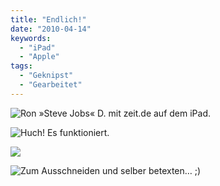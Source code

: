 ```yaml
---
title: "Endlich!"
date: "2010-04-14"
keywords:
  - "iPad"
  - "Apple"
tags:
  - "Geknipst"
  - "Gearbeitet"
---
```


![Ron »Steve Jobs« D. mit zeit.de auf dem iPad.](/img/codecandies/IMG_0573-e1271245642523.jpg)

![Huch! Es funktioniert.](/img/codecandies/IMG_0570.jpg)

![](/img/codecandies/ipad-kamera-hippo.jpg)

![Zum Ausschneiden und selber betexten… ;)](/img/codecandies/ipad-kamera-empty.jpg)


